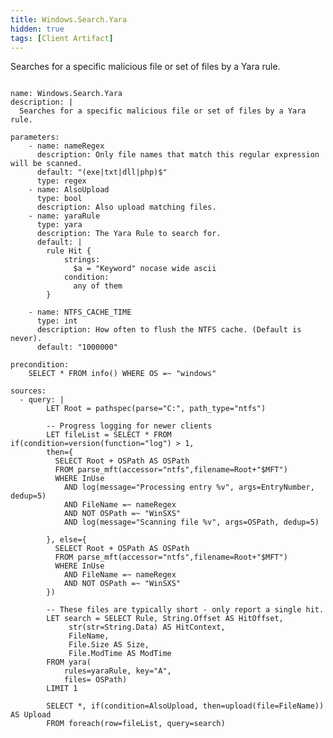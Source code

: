```yaml
---
title: Windows.Search.Yara
hidden: true
tags: [Client Artifact]
---
```


Searches for a specific malicious file or set of files by a Yara rule.


<pre><code class="language-yaml">
name: Windows.Search.Yara
description: |
  Searches for a specific malicious file or set of files by a Yara rule.

parameters:
    - name: nameRegex
      description: Only file names that match this regular expression will be scanned.
      default: "(exe|txt|dll|php)$"
      type: regex
    - name: AlsoUpload
      type: bool
      description: Also upload matching files.
    - name: yaraRule
      type: yara
      description: The Yara Rule to search for.
      default: |
        rule Hit {
            strings:
              $a = "Keyword" nocase wide ascii
            condition:
              any of them
        }

    - name: NTFS_CACHE_TIME
      type: int
      description: How often to flush the NTFS cache. (Default is never).
      default: "1000000"

precondition:
    SELECT * FROM info() WHERE OS =~ "windows"

sources:
  - query: |
        LET Root = pathspec(parse="C:", path_type="ntfs")

        -- Progress logging for newer clients
        LET fileList = SELECT * FROM if(condition=version(function="log") > 1,
        then={
          SELECT Root + OSPath AS OSPath
          FROM parse_mft(accessor="ntfs",filename=Root+"$MFT")
          WHERE InUse
            AND log(message="Processing entry %v", args=EntryNumber, dedup=5)
            AND FileName =~ nameRegex
            AND NOT OSPath =~ "WinSXS"
            AND log(message="Scanning file %v", args=OSPath, dedup=5)

        }, else={
          SELECT Root + OSPath AS OSPath
          FROM parse_mft(accessor="ntfs",filename=Root+"$MFT")
          WHERE InUse
            AND FileName =~ nameRegex
            AND NOT OSPath =~ "WinSXS"
        })

        -- These files are typically short - only report a single hit.
        LET search = SELECT Rule, String.Offset AS HitOffset,
             str(str=String.Data) AS HitContext,
             FileName,
             File.Size AS Size,
             File.ModTime AS ModTime
        FROM yara(
            rules=yaraRule, key="A",
            files= OSPath)
        LIMIT 1

        SELECT *, if(condition=AlsoUpload, then=upload(file=FileName)) AS Upload
        FROM foreach(row=fileList, query=search)

</code></pre>


